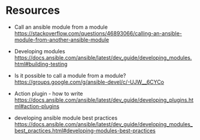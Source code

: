 

# Resources
- Call an ansible module from a module
  https://stackoverflow.com/questions/46893066/calling-an-ansible-module-from-another-ansible-module

- Developing modules
  https://docs.ansible.com/ansible/latest/dev_guide/developing_modules.html#building-testing

- Is it possible to call a module from a module?
  https://groups.google.com/g/ansible-devel/c/-UJW__6CYCo 

- Action plugin - how to write
  https://docs.ansible.com/ansible/latest/dev_guide/developing_plugins.html#action-plugins 

- developing ansible module best practices
  https://docs.ansible.com/ansible/latest/dev_guide/developing_modules_best_practices.html#developing-modules-best-practices

